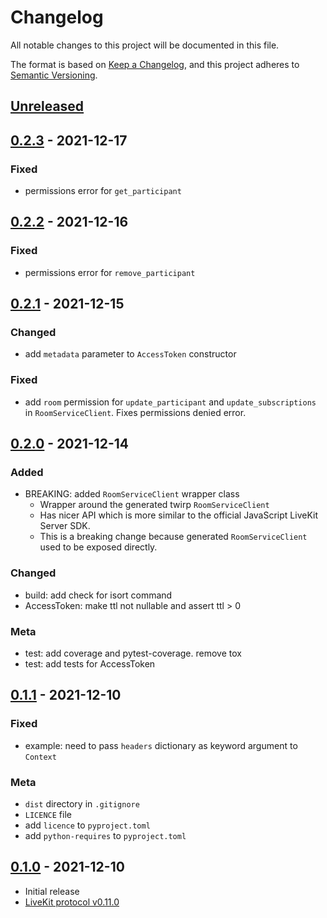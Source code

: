 # Changelog

All notable changes to this project will be documented in this file.

The format is based on [Keep a Changelog](https://keepachangelog.com/en/1.0.0/), and this project adheres
to [Semantic Versioning](https://semver.org/spec/v2.0.0.html).

## [Unreleased]

## [0.2.3] - 2021-12-17

### Fixed

- permissions error for `get_participant`

## [0.2.2] - 2021-12-16

### Fixed

- permissions error for `remove_participant`

## [0.2.1] - 2021-12-15

### Changed

- add `metadata` parameter to `AccessToken` constructor

### Fixed

- add `room` permission for `update_participant` and `update_subscriptions` in `RoomServiceClient`.
  Fixes permissions denied error.

## [0.2.0] - 2021-12-14

### Added

- BREAKING: added `RoomServiceClient` wrapper class
    - Wrapper around the generated twirp `RoomServiceClient`
    - Has nicer API which is more similar to the official JavaScript LiveKit Server SDK.
    - This is a breaking change because generated `RoomServiceClient` used to be exposed directly.

### Changed

- build: add check for isort command
- AccessToken: make ttl not nullable and assert ttl > 0

### Meta

- test: add coverage and pytest-coverage. remove tox
- test: add tests for AccessToken

## [0.1.1] - 2021-12-10

### Fixed

- example: need to pass `headers` dictionary as keyword argument to `Context`

### Meta

- `dist` directory in `.gitignore`
- `LICENCE` file
- add `licence` to `pyproject.toml`
- add `python-requires` to `pyproject.toml`

## [0.1.0] - 2021-12-10

- Initial release
- [LiveKit protocol v0.11.0](https://github.com/livekit/protocol/releases/tag/v0.11.0)

[Unreleased]: https://github.com/tradablebits/livekit-server-sdk-python/compare/v0.2.3...HEAD

[0.2.3]: https://github.com/tradablebits/livekit-server-sdk-python/compare/v0.2.2...v0.2.3

[0.2.2]: https://github.com/tradablebits/livekit-server-sdk-python/compare/v0.2.1...v0.2.2

[0.2.1]: https://github.com/tradablebits/livekit-server-sdk-python/compare/v0.2.0...v0.2.1

[0.2.0]: https://github.com/tradablebits/livekit-server-sdk-python/compare/v0.1.1...v0.2.0

[0.1.1]: https://github.com/tradablebits/livekit-server-sdk-python/compare/v0.1.0...v0.1.1

[0.1.0]: https://github.com/tradablebits/livekit-server-sdk-python/releases/tag/v0.1.0
